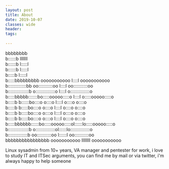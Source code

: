 ```yaml
---
layout: post
title: About
date: 2019-10-07
classes: wide
header:
tags:
	
--- 
```


bbbbbbbb                                                           
b::::::b                             lllllll                       
b::::::b                             l:::::l                       
b::::::b                             l:::::l                       
 b:::::b                             l:::::l                       
 b:::::bbbbbbbbb       ooooooooooo    l::::l    ooooooooooo        
 b::::::::::::::bb   oo:::::::::::oo  l::::l  oo:::::::::::oo      
 b::::::::::::::::b o:::::::::::::::o l::::l o:::::::::::::::o     
 b:::::bbbbb:::::::bo:::::ooooo:::::o l::::l o:::::ooooo:::::o     
 b:::::b    b::::::bo::::o     o::::o l::::l o::::o     o::::o     
 b:::::b     b:::::bo::::o     o::::o l::::l o::::o     o::::o     
 b:::::b     b:::::bo::::o     o::::o l::::l o::::o     o::::o     
 b:::::b     b:::::bo::::o     o::::o l::::l o::::o     o::::o     
 b:::::bbbbbb::::::bo:::::ooooo:::::ol::::::lo:::::ooooo:::::o     
 b::::::::::::::::b o:::::::::::::::ol::::::lo:::::::::::::::o     
 b:::::::::::::::b   oo:::::::::::oo l::::::l oo:::::::::::oo      
 bbbbbbbbbbbbbbbb      ooooooooooo   llllllll   ooooooooooo        

 Linux sysadmin from 10+ years, VA manager and pentester for work, i love to study IT and ITSec arguments, you can find me by mail or via twitter, i'm always happy to help someone 